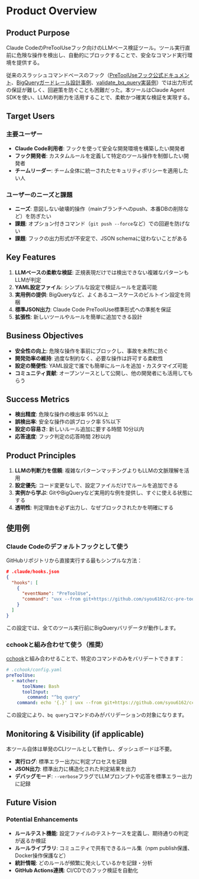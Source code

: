 # Product Overview

## Product Purpose

Claude CodeのPreToolUseフック向けのLLMベース検証ツール。ツール実行直前に危険な操作を検出し、自動的にブロックすることで、安全なコマンド実行環境を提供する。

従来のスラッシュコマンドベースのフック（[PreToolUseフック公式ドキュメント](https://docs.claude.com/en/docs/claude-code/hooks#pretooluse-decision-control)、[BigQueryガードレール設計事例](https://www.yasuhisay.info/entry/2025/08/31/144559)、[validate_bq_query実装例](https://github.com/syou6162/claude-code-commands/blob/main/commands/validate_bq_query.md)）では出力形式の保証が難しく、回避策を防ぐことも困難だった。本ツールはClaude Agent SDKを使い、LLMの判断力を活用することで、柔軟かつ確実な検証を実現する。

## Target Users

### 主要ユーザー
- **Claude Code利用者**: フックを使って安全な開発環境を構築したい開発者
- **フック開発者**: カスタムルールを定義して特定のツール操作を制御したい開発者
- **チームリーダー**: チーム全体に統一されたセキュリティポリシーを適用したい人

### ユーザーのニーズと課題
- **ニーズ**: 意図しない破壊的操作（mainブランチへのpush、本番DBの削除など）を防ぎたい
- **課題**: オプション付きコマンド（`git push --force`など）での回避を防げない
- **課題**: フックの出力形式が不安定で、JSON schemaに従わないことがある

## Key Features

1. **LLMベースの柔軟な検証**: 正規表現だけでは検出できない複雑なパターンもLLMが判定
2. **YAML設定ファイル**: シンプルな設定で検証ルールを定義可能
3. **実用例の提供**: BigQueryなど、よくあるユースケースのビルトイン設定を同梱
4. **標準JSON出力**: Claude Code PreToolUse標準形式への準拠を保証
5. **拡張性**: 新しいツールやルールを簡単に追加できる設計

## Business Objectives

- **安全性の向上**: 危険な操作を事前にブロックし、事故を未然に防ぐ
- **開発効率の維持**: 過度な制約なく、必要な操作は許可する柔軟性
- **設定の簡便性**: YAML設定で誰でも簡単にルールを追加・カスタマイズ可能
- **コミュニティ貢献**: オープンソースとして公開し、他の開発者にも活用してもらう

## Success Metrics

- **検出精度**: 危険な操作の検出率 95%以上
- **誤検出率**: 安全な操作の誤ブロック率 5%以下
- **設定の容易さ**: 新しいルール追加に要する時間 10分以内
- **応答速度**: フック判定の応答時間 2秒以内

## Product Principles

1. **LLMの判断力を信頼**: 複雑なパターンマッチングよりもLLMの文脈理解を活用
2. **設定優先**: コード変更なしで、設定ファイルだけでルールを追加できる
3. **実例から学ぶ**: GitやBigQueryなど実用的な例を提供し、すぐに使える状態にする
4. **透明性**: 判定理由を必ず出力し、なぜブロックされたかを明確にする

## 使用例

### Claude Codeのデフォルトフックとして使う

GitHubリポジトリから直接実行する最もシンプルな方法：

```json
# .claude/hooks.json
{
  "hooks": [
    {
      "eventName": "PreToolUse",
      "command": "uvx --from git+https://github.com/syou6162/cc-pre-tool-use-hook-judge cc-pre-tool-use-hook-judge --builtin validate_bq_query"
    }
  ]
}
```

この設定では、全てのツール実行前にBigQueryバリデータが動作します。

### cchookと組み合わせて使う（推奨）

[cchook](https://github.com/syou6162/cchook)と組み合わせることで、特定のコマンドのみをバリデートできます：

```yaml
# .cchook/config.yaml
preToolUse:
  - matcher:
      toolName: Bash
      toolInput:
        command: "^bq query"
    command: echo '{.}' | uvx --from git+https://github.com/syou6162/cc-pre-tool-use-hook-judge cc-pre-tool-use-hook-judge --builtin validate_bq_query
```

この設定により、`bq query`コマンドのみがバリデーションの対象になります。

## Monitoring & Visibility (if applicable)

本ツール自体は単発のCLIツールとして動作し、ダッシュボードは不要。

- **実行ログ**: 標準エラー出力に判定プロセスを記録
- **JSON出力**: 標準出力に構造化された判定結果を出力
- **デバッグモード**: `--verbose`フラグでLLMプロンプトや応答を標準エラー出力に記録

## Future Vision

### Potential Enhancements
- **ルールテスト機能**: 設定ファイルのテストケースを定義し、期待通りの判定が返るか検証
- **ルールライブラリ**: コミュニティで共有できるルール集（npm publish保護、Docker操作保護など）
- **統計情報**: どのルールが頻繁に発火しているかを記録・分析
- **GitHub Actions連携**: CI/CDでのフック検証を自動化
